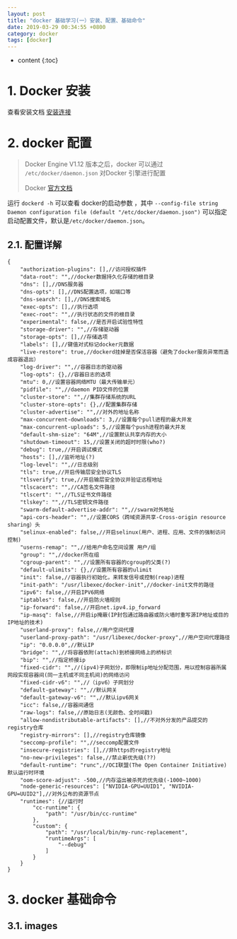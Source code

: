 ```yaml
---
layout: post
title: "docker 基础学习(一）安装、配置、基础命令"
date: 2019-03-29 00:34:55 +0800
category: docker
tags: [docker]
---
```

* content
{:toc}



# 1. Docker 安装

查看安装文档 [安装连接](https://larryzl.github.io/2018/04/23/安装docker/)

# 2. docker 配置

> Docker Engine V1.12 版本之后，docker 可以通过 `/etc/docker/daemon.json` 对Docker 引擎进行配置
> 
> Docker [官方文档](https://docs.docker.com/engine/reference/commandline/dockerd/#options)

运行 `dockerd -h` 可以查看 docker的启动参数 ，其中 `--config-file string                      Daemon configuration file (default "/etc/docker/daemon.json")` 可以指定启动配置文件，默认是`/etc/docker/daemon.json`。


## 2.1. 配置详解

```
{
    "authorization-plugins": [],//访问授权插件
    "data-root": "",//docker数据持久化存储的根目录
    "dns": [],//DNS服务器
    "dns-opts": [],//DNS配置选项，如端口等
    "dns-search": [],//DNS搜索域名
    "exec-opts": [],//执行选项
    "exec-root": "",//执行状态的文件的根目录
    "experimental": false,//是否开启试验性特性
    "storage-driver": "",//存储驱动器
    "storage-opts": [],//存储选项
    "labels": [],//键值对式标记docker元数据
    "live-restore": true,//dockerd挂掉是否保活容器（避免了docker服务异常而造成容器退出）
    "log-driver": "",//容器日志的驱动器
    "log-opts": {},//容器日志的选项
    "mtu": 0,//设置容器网络MTU（最大传输单元）
    "pidfile": "",//daemon PID文件的位置
    "cluster-store": "",//集群存储系统的URL
    "cluster-store-opts": {},//配置集群存储
    "cluster-advertise": "",//对外的地址名称
    "max-concurrent-downloads": 3,//设置每个pull进程的最大并发
    "max-concurrent-uploads": 5,//设置每个push进程的最大并发
    "default-shm-size": "64M",//设置默认共享内存的大小
    "shutdown-timeout": 15,//设置关闭的超时时限(who?)
    "debug": true,//开启调试模式
    "hosts": [],//监听地址(?)
    "log-level": "",//日志级别
    "tls": true,//开启传输层安全协议TLS
    "tlsverify": true,//开启输层安全协议并验证远程地址
    "tlscacert": "",//CA签名文件路径
    "tlscert": "",//TLS证书文件路径
    "tlskey": "",//TLS密钥文件路径
    "swarm-default-advertise-addr": "",//swarm对外地址
    "api-cors-header": "",//设置CORS（跨域资源共享-Cross-origin resource sharing）头
    "selinux-enabled": false,//开启selinux(用户、进程、应用、文件的强制访问控制)
    "userns-remap": "",//给用户命名空间设置 用户/组
    "group": "",//docker所在组
    "cgroup-parent": "",//设置所有容器的cgroup的父类(?)
    "default-ulimits": {},//设置所有容器的ulimit
    "init": false,//容器执行初始化，来转发信号或控制(reap)进程
    "init-path": "/usr/libexec/docker-init",//docker-init文件的路径
    "ipv6": false,//开启IPV6网络
    "iptables": false,//开启防火墙规则
    "ip-forward": false,//开启net.ipv4.ip_forward
    "ip-masq": false,//开启ip掩蔽(IP封包通过路由器或防火墙时重写源IP地址或目的IP地址的技术)
    "userland-proxy": false,//用户空间代理
    "userland-proxy-path": "/usr/libexec/docker-proxy",//用户空间代理路径
    "ip": "0.0.0.0",//默认IP
    "bridge": "",//将容器依附(attach)到桥接网络上的桥标识
    "bip": "",//指定桥接ip
    "fixed-cidr": "",//(ipv4)子网划分，即限制ip地址分配范围，用以控制容器所属网段实现容器间(同一主机或不同主机间)的网络访问
    "fixed-cidr-v6": "",//（ipv6）子网划分
    "default-gateway": "",//默认网关
    "default-gateway-v6": "",//默认ipv6网关
    "icc": false,//容器间通信
    "raw-logs": false,//原始日志(无颜色、全时间戳)
    "allow-nondistributable-artifacts": [],//不对外分发的产品提交的registry仓库
    "registry-mirrors": [],//registry仓库镜像
    "seccomp-profile": "",//seccomp配置文件
    "insecure-registries": [],//非https的registry地址
    "no-new-privileges": false,//禁止新优先级(??)
    "default-runtime": "runc",//OCI联盟(The Open Container Initiative)默认运行时环境
    "oom-score-adjust": -500,//内存溢出被杀死的优先级(-1000~1000)
    "node-generic-resources": ["NVIDIA-GPU=UUID1", "NVIDIA-GPU=UUID2"],//对外公布的资源节点
    "runtimes": {//运行时
        "cc-runtime": {
            "path": "/usr/bin/cc-runtime"
        },
        "custom": {
            "path": "/usr/local/bin/my-runc-replacement",
            "runtimeArgs": [
                "--debug"
            ]
        }
    }
}
```

# 3. docker 基础命令



## 3.1. images

